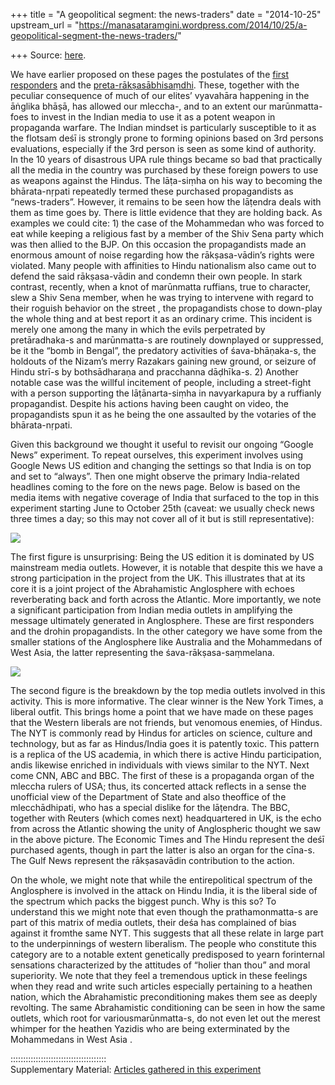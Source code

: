 +++
title = "A geopolitical segment: the news-traders"
date = "2014-10-25"
upstream_url = "https://manasataramgini.wordpress.com/2014/10/25/a-geopolitical-segment-the-news-traders/"

+++
Source: [here](https://manasataramgini.wordpress.com/2014/10/25/a-geopolitical-segment-the-news-traders/).

We have earlier proposed on these pages the postulates of the [first
responders](https://manasataramgini.wordpress.com/2014/03/13/6384/ "The first responders and the paradox of Maoism")
and the
[preta-rākṣasābhisaṃdhi](https://manasataramgini.wordpress.com/2012/04/01/5030/ "Some more ramblings on the mlechCha-marUnmatta abhisaMdhAnaM").
These, together with the peculiar consequence of much of our elites’
vyavahāra happening in the āṅglika bhāṣā, has allowed our mleccha-, and
to an extent our marūnmatta- foes to invest in the Indian media to use
it as a potent weapon in propaganda warfare. The Indian mindset is
particularly susceptible to it as the flotsam deśī is strongly prone to
forming opinions based on 3rd persons evaluations, especially if the 3rd
person is seen as some kind of authority. In the 10 years of disastrous
UPA rule things became so bad that practically all the media in the
country was purchased by these foreign powers to use as weapons against
the Hindus. The lāṭa-siṃha on his way to becoming the bhārata-nṛpati
repeatedly termed these purchased propagandists as “news-traders”.
However, it remains to be seen how the lāṭendra deals with them as time
goes by. There is little evidence that they are holding back. As
examples we could cite: 1) the case of the Mohammedan who was forced to
eat while keeping a religious fast by a member of the Shiv Sena party
which was then allied to the BJP. On this occasion the propagandists
made an enormous amount of noise regarding how the rākṣasa-vādin’s
rights were violated. Many people with affinities to Hindu nationalism
also came out to defend the said rākṣasa-vādin and condemn their own
people. In stark contrast, recently, when a knot of marūnmatta ruffians,
true to character, slew a Shiv Sena member, when he was trying to
intervene with regard to their roguish behavior on the street , the
propagandists chose to down-play the whole thing and at best report it
as an ordinary crime. This incident is merely one among the many in
which the evils perpetrated by pretāradhaka-s and marūnmatta-s are
routinely downplayed or suppressed, be it the “bomb in Bengal”, the
predatory activities of śava-bhāṇaka-s, the holdouts of the Nizam’s
merry Razakars gaining new ground, or seizure of Hindu strī-s by
bothsādharaṇa and pracchanna dāḍhīka-s. 2) Another notable case was the
willful incitement of people, including a street-fight with a person
supporting the lāṭānarta-siṃha in navyarkapura by a ruffianly
propagandist. Despite his actions having been caught on video, the
propagandists spun it as he being the one assaulted by the votaries of
the bhārata-nṛpati.

Given this background we thought it useful to revisit our ongoing
“Google News” experiment. To repeat ourselves, this experiment involves
using Google News US edition and changing the settings so that India is
on top and set to “always”. Then one might observe the primary
India-related headlines coming to the fore on the news page. Below is
based on the media items with negative coverage of India that surfaced
to the top in this experiment starting June to October 25th (caveat: we
usually check news three times a day; so this may not cover all of it
but is still representative):

[![](https://lh3.googleusercontent.com/-Is_eS-MSZvQ/VEtLjtn9NWI/AAAAAAAADJ4/h6t7rUzIqbc/s800/anti-India2.jpg)](https://picasaweb.google.com/lh/photo/Sm0WTrZOUCGFabC1UWmWJtMTjNZETYmyPJy0liipFm0?feat=embedwebsite)

The first figure is unsurprising: Being the US edition it is dominated
by US mainstream media outlets. However, it is notable that despite this
we have a strong participation in the project from the UK. This
illustrates that at its core it is a joint project of the Abrahamistic
Anglosphere with echoes reverberating back and forth across the
Atlantic. More importantly, we note a significant participation from
Indian media outlets in amplifying the message ultimately generated in
Anglosphere. These are first responders and the drohin propagandists. In
the other category we have some from the smaller stations of the
Anglosphere like Australia and the Mohammedans of West Asia, the latter
representing the śava-rākṣasa-saṃmelana.

[![](https://lh5.googleusercontent.com/-RBFZJ23kFFQ/VEtLjlMLHMI/AAAAAAAADJ8/F_ZkoF3MbZU/s800/anti-India1.jpg)](https://picasaweb.google.com/lh/photo/0KbUGqcBNfW5vuWk4E1txNMTjNZETYmyPJy0liipFm0?feat=embedwebsite)

The second figure is the breakdown by the top media outlets involved in
this activity. This is more informative. The clear winner is the New
York Times, a liberal outfit. This brings home a point that we have made
on these pages that the Western liberals are not friends, but venomous
enemies, of Hindus. The NYT is commonly read by Hindus for articles on
science, culture and technology, but as far as Hindus/India goes it is
patently toxic. This pattern is a replica of the US academia, in which
there is active Hindu participation, andis likewise enriched in
individuals with views similar to the NYT. Next come CNN, ABC and BBC.
The first of these is a propaganda organ of the mleccha rulers of USA;
thus, its concerted attack reflects in a sense the unofficial view of
the Department of State and also theoffice of the mlecchādhipati, who
has a special dislike for the lāṭendra. The BBC, together with Reuters
(which comes next) headquartered in UK, is the echo from across the
Atlantic showing the unity of Anglospheric thought we saw in the above
picture. The Economic Times and The Hindu represent the deśī purchased
agents, though in part the latter is also an organ for the cīna-s. The
Gulf News represent the rākṣasavādin contribution to the action.

On the whole, we might note that while the entirepolitical spectrum of
the Anglosphere is involved in the attack on Hindu India, it is the
liberal side of the spectrum which packs the biggest punch. Why is this
so? To understand this we might note that even though the
prathamonmatta-s are part of this matrix of media outlets, their deśa
has complained of bias against it fromthe same NYT. This suggests that
all these relate in large part to the underpinnings of western
liberalism. The people who constitute this category are to a notable
extent genetically predisposed to yearn forinternal sensations
characterized by the attitudes of “holier than thou” and moral
superiority. We note that they feel a tremendous uptick in these
feelings when they read and write such articles especially pertaining to
a heathen nation, which the Abrahamistic preconditioning makes them see
as deeply revolting. The same Abrahamistic conditioning can be seen in
how the same outlets, which root for variousmarūnmatta-s, do not even
let out the merest whimper for the heathen Yazidis who are being
exterminated by the Mohammedans in West Asia .

::::::::::::::::::::::::::::::::::::::  
Supplementary Material: [Articles gathered in this
experiment](https://app.box.com/s/rvlvb4aqjmcxxa4t5vhw)

